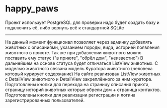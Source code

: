# happy_paws
Проект использует PostgreSQL для проверки надо будет создать базу и подключить её, либо вернуть всё к стандартной SQLite
_______________________________________
На данный момент функционал позволяет через админку добавлять животных с описаниями, указанием породы, вида, историей появления животного в приюте.
Так же при добавлении животного можно поставить ему статус ("в приюте", "обрёл дом", "неизвестно") В дальнейшем на основе статуса будет отличаться ListView животных.
С моделью животного связана модель Куратора животного (человека который курирует содержание)
На сайте реализован ListView животных с DetailView животного и DetailView закреплённого за ним куратора.
Подготовлены кнопки для перехода на страницу описания приюта, страницу историй животных которые обрели дом + страница контактов.
Подготовлены кнопки для реализации регистрации и логина зарегистрированных пользователей.

